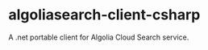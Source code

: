 algoliasearch-client-csharp
===========================

A .net portable client for Algolia Cloud Search service.
